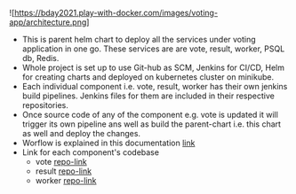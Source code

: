 ![https://bday2021.play-with-docker.com/images/voting-app/architecture.png]
- This is parent helm chart to deploy all the services under voting application in one go. These services are are vote, result, worker, PSQL db, Redis.
- Whole project is set up to use Git-hub as SCM, Jenkins for CI/CD, Helm for creating charts and deployed on kubernetes cluster on minikube.
- Each individual component i.e. vote, result, worker has their own jenkins build pipelines. Jenkins files for them are included in their respective repositories.
- Once source code of any of the component e.g. vote is updated it will trigger its own pipeline ans well as build the parent-chart i.e. this chart as well and deploy the changes. 
- Worflow is explained in this documentation [link](https://docs.google.com/document/d/16onAjYJYHIk76hUNTcbKHXnH9bnrX91l1BCHE3kOc2M/edit?usp=sharing)
- Link for each component's codebase
    - vote [repo-link](https://github.com/vikasharya00/voting-app-vote.git)
    - result [repo-link](https://github.com/vikasharya00/voting-app-result.git)
    - worker [repo-link](https://github.com/vikasharya00/voting-app-worker.git)
